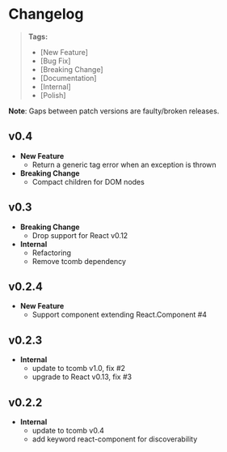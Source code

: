# Changelog

> **Tags:**
> - [New Feature]
> - [Bug Fix]
> - [Breaking Change]
> - [Documentation]
> - [Internal]
> - [Polish]

**Note**: Gaps between patch versions are faulty/broken releases.

## v0.4

- **New Feature**
  + Return a generic tag error when an exception is thrown
- **Breaking Change**
  + Compact children for DOM nodes

## v0.3

- **Breaking Change**
  + Drop support for React v0.12
- **Internal**
  + Refactoring
  + Remove tcomb dependency

## v0.2.4

- **New Feature**
  + Support component extending React.Component #4

## v0.2.3

- **Internal**
  + update to tcomb v1.0, fix #2
  + upgrade to React v0.13, fix #3

## v0.2.2

- **Internal**
  - update to tcomb v0.4
  - add keyword react-component for discoverability